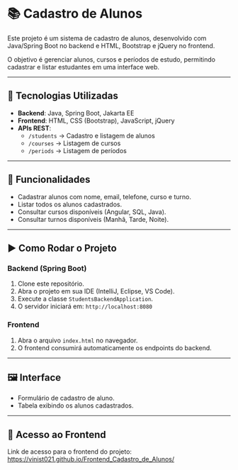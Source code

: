 # 📚 Cadastro de Alunos

Este projeto é um sistema de cadastro de alunos, desenvolvido com Java/Spring Boot no backend e HTML, Bootstrap e jQuery no frontend.  

O objetivo é gerenciar alunos, cursos e períodos de estudo, permitindo cadastrar e listar estudantes em uma interface web.

---

## 🚀 Tecnologias Utilizadas

- **Backend**: Java, Spring Boot, Jakarta EE  
- **Frontend**: HTML, CSS (Bootstrap), JavaScript, jQuery  
- **APIs REST**:  
  - `/students` → Cadastro e listagem de alunos  
  - `/courses` → Listagem de cursos  
  - `/periods` → Listagem de períodos  

---

## 📌 Funcionalidades

- Cadastrar alunos com nome, email, telefone, curso e turno.  
- Listar todos os alunos cadastrados.  
- Consultar cursos disponíveis (Angular, SQL, Java).  
- Consultar turnos disponíveis (Manhã, Tarde, Noite).  

---

## ▶️ Como Rodar o Projeto

### Backend (Spring Boot)
1. Clone este repositório.  
2. Abra o projeto em sua IDE (IntelliJ, Eclipse, VS Code).  
3. Execute a classe `StudentsBackendApplication`.  
4. O servidor iniciará em:
   `http://localhost:8080`

### Frontend
1. Abra o arquivo `index.html` no navegador.  
2. O frontend consumirá automaticamente os endpoints do backend.  

---

## 🖼️ Interface

- Formulário de cadastro de aluno.  
- Tabela exibindo os alunos cadastrados.  

---

## 🎨 Acesso ao Frontend
Link de acesso para o frontend do projeto: https://vinist021.github.io/Frontend_Cadastro_de_Alunos/
